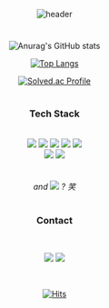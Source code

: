 <div align="center">

![header](https://capsule-render.vercel.app/api?type=waving&color=timeGradient&height=300&section=header&text=HARU's%20Github&fontSize=90&animation=fadeIn&fontAlignY=38&desc=(E2E)%20Speech%20Recognition%20and%20NLP&descAlignY=51&descAlign=70)
 
#
 
![Anurag's GitHub stats](https://github-readme-stats.vercel.app/api?username=hms1205&show_icons=true&theme=codeSTACKr)


[![Top Langs](https://github-readme-stats.vercel.app/api/top-langs/?username=hms1205&layout=compact&theme=codeSTACKr)](https://github.com/anuraghazra/github-readme-stats)


[![Solved.ac Profile](http://mazassumnida.wtf/api/v2/generate_badge?boj=hms1205)](https://solved.ac/hms1205/)

#
 
<h3 align="center"><b>Tech Stack</b></h3>
</br>
<img src="https://img.shields.io/badge/Python-3776AB?style=flat-square&logo=Python&logoColor=white">
<img src="https://img.shields.io/badge/C++-00599C?style=flat-square&logo=c%2B%2B&logoColor=white">
<img src="https://img.shields.io/badge/Java-007396?style=flat-square&logo=OpenJDK&logoColor=white">
<img src="https://img.shields.io/badge/JavaScript-F7DF1E?style=flat-square&logo=JavaScript&logoColor=white">
<img src="https://img.shields.io/badge/Swift-F05138?style=flat-square&logo=Swift&logoColor=white">
</br>
<img src="https://img.shields.io/badge/TensorFlow-FF6F00?style=flat-square&logo=TensorFlow&logoColor=white">
<img src="https://img.shields.io/badge/PyTorch-EE4C2C?style=flat-square&logo=PyTorch&logoColor=white">
</br>
</br>

###### and  <img src="https://img.shields.io/badge/日本語-blueviolet?style=flat-square">  ? 笑 
 
#

<h3 align="center"><b>Contact</b></h3>
</br>
<p align="center">
<a href="mailto:hms1205@soundit.co.kr"><img src="https://img.shields.io/badge/hms1205@soundit.co.kr-D14836?style=flat-square&logo=gmail&logoColor=white&link=mailto:hms1205@soundit.co.kr"/></a>
<a href="https://www.instagram.com/m___3u/" target="_blank"><img src="https://img.shields.io/badge/m___3u-E4405F?style=flat-square&logo=Instagram&logoColor=FFFFFF"/></a>
</p>
</br>

[![Hits](https://hits.seeyoufarm.com/api/count/incr/badge.svg?url=https%3A%2F%2Fgithub.com%2Fhms1205&count_bg=%23000718&title_bg=%23000000&icon=&icon_color=%23E7E7E7&title=%F0%9F%94%A5&edge_flat=true)](https://hits.seeyoufarm.com)

</div>

